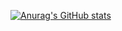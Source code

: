 [![Anurag's GitHub stats](https://stats-private.vercel.app/api?username=alissonboessio)](https://github.com/alissonboessio/stats-private)
